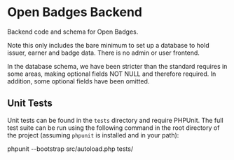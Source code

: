 # Open Badges Backend

Backend code and schema for Open Badges.

Note this only includes the bare minimum to set up a database to hold issuer,
earner and badge data. There is no admin or user frontend.

In the database schema, we have been stricter than the standard requires in some
areas, making optional fields NOT NULL and therefore required. In addition,
some optional fields have been omitted.

## Unit Tests

Unit tests can be found in the `tests` directory and require PHPUnit. The full
test suite can be run using the following command in the root directory of the
project (assuming `phpunit` is installed and in your path):

phpunit --bootstrap src/autoload.php tests/
